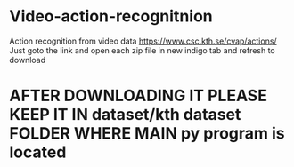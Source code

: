 # Video-action-recognitnion
Action recognition from video data
https://www.csc.kth.se/cvap/actions/
Just goto the link and open each zip file in new indigo tab and refresh to download

# AFTER DOWNLOADING IT PLEASE KEEP IT IN dataset/kth dataset FOLDER WHERE MAIN py program is located
